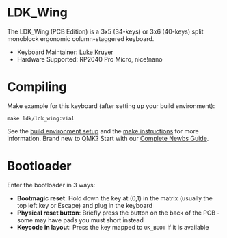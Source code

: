 # LDK_Wing

The LDK_Wing (PCB Edition) is a 3x5 (34-keys) or 3x6 (40-keys) split monoblock ergonomic column-staggered keyboard.

* Keyboard Maintainer: [Luke Kruyer](https://github.com/kruyerl)
* Hardware Supported: RP2040 Pro Micro, nice!nano

# Compiling

Make example for this keyboard (after setting up your build environment):

    make ldk/ldk_wing:vial

See the [build environment setup](https://docs.qmk.fm/#/getting_started_build_tools) and the [make instructions](https://docs.qmk.fm/#/getting_started_make_guide) for more information. Brand new to QMK? Start with our [Complete Newbs Guide](https://docs.qmk.fm/#/newbs).

# Bootloader

Enter the bootloader in 3 ways:

* **Bootmagic reset**: Hold down the key at (0,1) in the matrix (usually the top left key or Escape) and plug in the keyboard
* **Physical reset button**: Briefly press the button on the back of the PCB - some may have pads you must short instead
* **Keycode in layout**: Press the key mapped to `QK_BOOT` if it is available

